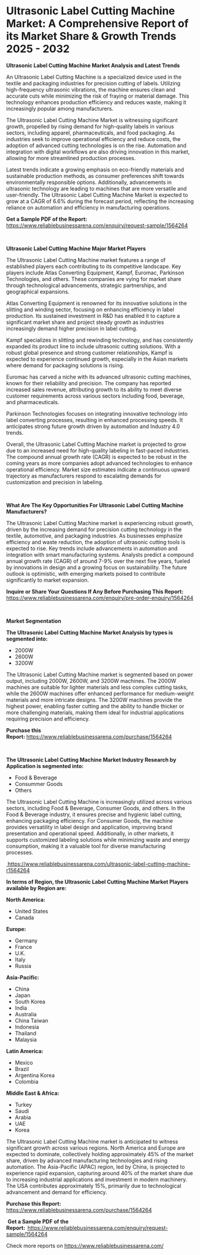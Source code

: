 <p><h1>Ultrasonic Label Cutting Machine Market: A Comprehensive Report of its Market Share & Growth Trends 2025 - 2032</h1></p><p><strong>Ultrasonic Label Cutting Machine Market Analysis and Latest Trends</strong></p>
<p><p>An Ultrasonic Label Cutting Machine is a specialized device used in the textile and packaging industries for precision cutting of labels. Utilizing high-frequency ultrasonic vibrations, the machine ensures clean and accurate cuts while minimizing the risk of fraying or material damage. This technology enhances production efficiency and reduces waste, making it increasingly popular among manufacturers.</p><p>The Ultrasonic Label Cutting Machine Market is witnessing significant growth, propelled by rising demand for high-quality labels in various sectors, including apparel, pharmaceuticals, and food packaging. As industries seek to improve operational efficiency and reduce costs, the adoption of advanced cutting technologies is on the rise. Automation and integration with digital workflows are also driving innovation in this market, allowing for more streamlined production processes.</p><p>Latest trends indicate a growing emphasis on eco-friendly materials and sustainable production methods, as consumer preferences shift towards environmentally responsible options. Additionally, advancements in ultrasonic technology are leading to machines that are more versatile and user-friendly. The Ultrasonic Label Cutting Machine Market is expected to grow at a CAGR of 6.6% during the forecast period, reflecting the increasing reliance on automation and efficiency in manufacturing operations.</p></p>
<p><strong>Get a Sample PDF of the Report:&nbsp;</strong> <a href="https://www.reliablebusinessarena.com/enquiry/request-sample/1564264?utm_campaign=2819&utm_medium=2&utm_source=Github&utm_content=ia&utm_term=08042025&utm_id=ultrasonic-label-cutting-machine">https://www.reliablebusinessarena.com/enquiry/request-sample/1564264</a></p>
<p>&nbsp;</p>
<p><strong>Ultrasonic Label Cutting Machine Major Market Players</strong></p>
<p><p>The Ultrasonic Label Cutting Machine market features a range of established players each contributing to its competitive landscape. Key players include Atlas Converting Equipment, Kampf, Euromac, Parkinson Technologies, and others. These companies are vying for market share through technological advancements, strategic partnerships, and geographical expansions.</p><p>Atlas Converting Equipment is renowned for its innovative solutions in the slitting and winding sector, focusing on enhancing efficiency in label production. Its sustained investment in R&D has enabled it to capture a significant market share and project steady growth as industries increasingly demand higher precision in label cutting.</p><p>Kampf specializes in slitting and rewinding technology, and has consistently expanded its product line to include ultrasonic cutting solutions. With a robust global presence and strong customer relationships, Kampf is expected to experience continued growth, especially in the Asian markets where demand for packaging solutions is rising.</p><p>Euromac has carved a niche with its advanced ultrasonic cutting machines, known for their reliability and precision. The company has reported increased sales revenue, attributing growth to its ability to meet diverse customer requirements across various sectors including food, beverage, and pharmaceuticals.</p><p>Parkinson Technologies focuses on integrating innovative technology into label converting processes, resulting in enhanced processing speeds. It anticipates strong future growth driven by automation and Industry 4.0 trends.</p><p>Overall, the Ultrasonic Label Cutting Machine market is projected to grow due to an increased need for high-quality labeling in fast-paced industries. The compound annual growth rate (CAGR) is expected to be robust in the coming years as more companies adopt advanced technologies to enhance operational efficiency. Market size estimates indicate a continuous upward trajectory as manufacturers respond to escalating demands for customization and precision in labeling.</p></p>
<p>&nbsp;</p>
<p><strong>What Are The Key Opportunities For Ultrasonic Label Cutting Machine Manufacturers?</strong></p>
<p><p>The Ultrasonic Label Cutting Machine market is experiencing robust growth, driven by the increasing demand for precision cutting technology in the textile, automotive, and packaging industries. As businesses emphasize efficiency and waste reduction, the adoption of ultrasonic cutting tools is expected to rise. Key trends include advancements in automation and integration with smart manufacturing systems. Analysts predict a compound annual growth rate (CAGR) of around 7-9% over the next five years, fueled by innovations in design and a growing focus on sustainability. The future outlook is optimistic, with emerging markets poised to contribute significantly to market expansion.</p></p>
<p><strong>Inquire or Share Your Questions If Any Before Purchasing This Report:</strong> <a href="https://www.reliablebusinessarena.com/enquiry/pre-order-enquiry/1564264?utm_campaign=2819&utm_medium=2&utm_source=Github&utm_content=ia&utm_term=08042025&utm_id=ultrasonic-label-cutting-machine">https://www.reliablebusinessarena.com/enquiry/pre-order-enquiry/1564264</a></p>
<p>&nbsp;</p>
<p><strong>Market Segmentation</strong></p>
<p><strong>The Ultrasonic Label Cutting Machine Market Analysis by types is segmented into:</strong></p>
<p><ul><li>2000W</li><li>2600W</li><li>3200W</li></ul></p>
<p><p>The Ultrasonic Label Cutting Machine market is segmented based on power output, including 2000W, 2600W, and 3200W machines. The 2000W machines are suitable for lighter materials and less complex cutting tasks, while the 2600W machines offer enhanced performance for medium-weight materials and more intricate designs. The 3200W machines provide the highest power, enabling faster cutting and the ability to handle thicker or more challenging materials, making them ideal for industrial applications requiring precision and efficiency.</p></p>
<p><strong>Purchase this Report:&nbsp;</strong><a href="https://www.reliablebusinessarena.com/purchase/1564264?utm_campaign=2819&utm_medium=2&utm_source=Github&utm_content=ia&utm_term=08042025&utm_id=ultrasonic-label-cutting-machine">https://www.reliablebusinessarena.com/purchase/1564264</a></p>
<p>&nbsp;</p>
<p><strong>The Ultrasonic Label Cutting Machine Market Industry Research by Application is segmented into:</strong></p>
<p><ul><li>Food & Beverage</li><li>Consummer Goods</li><li>Others</li></ul></p>
<p><p>The Ultrasonic Label Cutting Machine is increasingly utilized across various sectors, including Food & Beverage, Consumer Goods, and others. In the Food & Beverage industry, it ensures precise and hygienic label cutting, enhancing packaging efficiency. For Consumer Goods, the machine provides versatility in label design and application, improving brand presentation and operational speed. Additionally, in other markets, it supports customized labeling solutions while minimizing waste and energy consumption, making it a valuable tool for diverse manufacturing processes.</p></p>
<p><a href="https://www.reliablebusinessarena.com/ultrasonic-label-cutting-machine-r1564264?utm_campaign=2819&utm_medium=2&utm_source=Github&utm_content=ia&utm_term=08042025&utm_id=ultrasonic-label-cutting-machine">&nbsp;https://www.reliablebusinessarena.com/ultrasonic-label-cutting-machine-r1564264</a></p>
<p><strong>In terms of Region, the Ultrasonic Label Cutting Machine Market Players available by Region are:</strong></p>
<p>
    <p> <strong> North America: </strong>
        <ul>
            <li>United States</li>
            <li>Canada</li>
        </ul>
        </p> 
    <p> <strong> Europe: </strong>
        <ul>
            <li>Germany</li>
            <li>France</li>
            <li>U.K.</li>
            <li>Italy</li>
            <li>Russia</li>
        </ul>
        </p> 
    <p> <strong> Asia-Pacific: </strong>
        <ul>
            <li>China</li>
            <li>Japan</li>
            <li>South Korea</li>
            <li>India</li>
            <li>Australia</li>
            <li>China Taiwan</li>
            <li>Indonesia</li>
            <li>Thailand</li>
            <li>Malaysia</li>
        </ul>
        </p> 
    <p> <strong> Latin America: </strong>
        <ul>
            <li>Mexico</li>
            <li>Brazil</li>
            <li>Argentina Korea</li>
            <li>Colombia</li>
        </ul>
        </p> 
    <p> <strong> Middle East & Africa: </strong>
        <ul>
            <li>Turkey</li>
            <li>Saudi</li>
            <li>Arabia</li>
            <li>UAE</li>
            <li>Korea</li>
        </ul>
    </p>
    </p>
<p><p>The Ultrasonic Label Cutting Machine market is anticipated to witness significant growth across various regions. North America and Europe are expected to dominate, collectively holding approximately 45% of the market share, driven by advanced manufacturing technologies and rising automation. The Asia-Pacific (APAC) region, led by China, is projected to experience rapid expansion, capturing around 40% of the market share due to increasing industrial applications and investment in modern machinery. The USA contributes approximately 15%, primarily due to technological advancement and demand for efficiency.</p></p>
<p><strong>Purchase this Report: </strong><a href="https://www.reliablebusinessarena.com/purchase/1564264?utm_campaign=2819&utm_medium=2&utm_source=Github&utm_content=ia&utm_term=08042025&utm_id=ultrasonic-label-cutting-machine">https://www.reliablebusinessarena.com/purchase/1564264</a></p>
<p>&nbsp;<strong>Get a Sample PDF of the Report:&nbsp;&nbsp;</strong><a href="https://www.reliablebusinessarena.com/enquiry/request-sample/1564264?utm_campaign=2819&utm_medium=2&utm_source=Github&utm_content=ia&utm_term=08042025&utm_id=ultrasonic-label-cutting-machine">https://www.reliablebusinessarena.com/enquiry/request-sample/1564264</a></p>
<p><strong></strong></p>
<p>Check more reports on <a href="https://www.reliablebusinessarena.com/?utm_campaign=2819&utm_medium=2&utm_source=Github&utm_content=ia&utm_term=08042025&utm_id=ultrasonic-label-cutting-machine">https://www.reliablebusinessarena.com/</a></p>